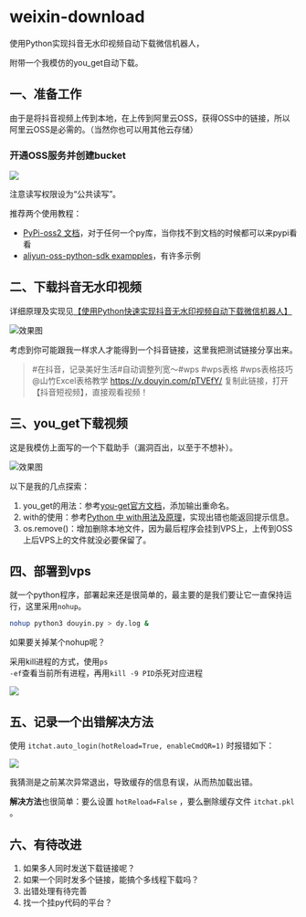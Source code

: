 # weixin-download
使用Python实现抖音无水印视频自动下载微信机器人，

附带一个我模仿的you_get自动下载。

## 一、准备工作

由于是将抖音视频上传到本地，在上传到阿里云OSS，获得OSS中的链接，所以阿里云OSS是必需的。（当然你也可以用其他云存储）
### 开通OSS服务并创建bucket

![](https://cdn.jsdelivr.net/gh/growvv/img/images/20200212112038.png)

注意读写权限设为“公共读写”。

推荐两个使用教程：
- [PyPi-oss2 文档](https://pypi.org/project/oss2/2.3.2/)，对于任何一个py库，当你找不到文档的时候都可以来pypi看看
- [aliyun-oss-python-sdk exampples](https://github.com/aliyun/aliyun-oss-python-sdk/blob/master/examples/object_basic.py)，有许多示例

## 二、下载抖音无水印视频

详细原理及实现见[【使用Python快速实现抖音无水印视频自动下载微信机器人】](https://www.92ez.com/?action=show&id=23506)

![效果图](https://cdn.jsdelivr.net/gh/growvv/img/images/20200212112727.png)

考虑到你可能跟我一样求人才能得到一个抖音链接，这里我把测试链接分享出来。

>#在抖音，记录美好生活#自动调整列宽～#wps #wps表格 #wps表格技巧 @山竹Excel表格教学 https://v.douyin.com/pTVEfY/ 复制此链接，打开【抖音短视频】，直接观看视频！

## 三、you_get下载视频

这是我模仿上面写的一个下载助手（漏洞百出，以至于不想补）。

![效果图](https://cdn.jsdelivr.net/gh/growvv/img/images/20200212113250.png)

以下是我的几点探索：
1. you_get的用法：参考[you-get官方文档](https://github.com/soimort/you-get)，添加输出重命名。
2. with的使用：参考[Python 中 with用法及原理](https://blog.csdn.net/u012609509/article/details/72911564)，实现出错也能返回提示信息。
3. os.remove()：增加删除本地文件，因为最后程序会挂到VPS上，上传到OSS上后VPS上的文件就没必要保留了。

## 四、部署到vps
就一个python程序，部署起来还是很简单的，最主要的是我们要让它一直保持运行，这里采用<code>nohup</code>。

```bash
nohup python3 douyin.py > dy.log &
```

如果要关掉某个nohup呢？

采用kill进程的方式，使用<code>ps -ef</code>查看当前所有进程，再用<code>kill -9 PID</code>杀死对应进程

![](https://cdn.jsdelivr.net/gh/growvv/img/images/20200212125650.png)

## 五、记录一个出错解决方法

使用 <code>itchat.auto_login(hotReload=True, enableCmdQR=1)</code> 时报错如下：

![](https://cdn.jsdelivr.net/gh/growvv/img/images/20200213144827.png)

我猜测是之前某次异常退出，导致缓存的信息有误，从而热加载出错。

**解决方法**也很简单：要么设置 <code>hotReload=False</code> ，要么删除缓存文件 <code>itchat.pkl</code> 。

## 六、有待改进
1. 如果多人同时发送下载链接呢？
2. 如果一个同时发多个链接，能搞个多线程下载吗？
3. 出错处理有待完善
4. 找一个挂py代码的平台？
